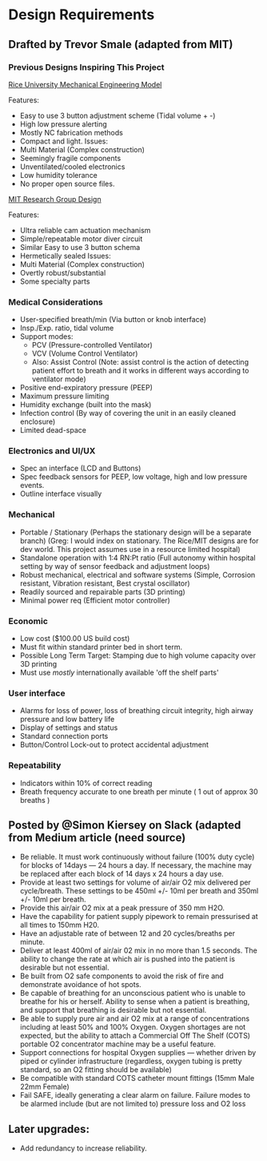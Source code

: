 # Design Requirements

## Drafted by Trevor Smale (adapted from MIT)

### Previous Designs Inspiring This Project

[Rice University Mechanical Engineering Model](http://oedk.rice.edu/Sys/PublicProfile/47585242/1063096)

Features:
- Easy to use 3 button adjustment scheme (Tidal volume + -)
- High low pressure alerting
- Mostly NC fabrication methods
- Compact and light.
Issues:  
- Multi Material (Complex construction)
- Seemingly fragile components
- Unventilated/cooled electronics
- Low humidity tolerance
- No proper open source files.

[MIT Research Group Design](https://web.mit.edu/2.75/projects/DMD_2010_Al_Husseini.pdf)

Features:
- Ultra reliable cam actuation mechanism
- Simple/repeatable motor diver circuit
- Similar Easy to use 3 button schema
- Hermetically sealed
Issues:
- Multi Material (Complex construction)
- Overtly robust/substantial
- Some specialty parts

### Medical Considerations

- User-specified breath/min (Via button or knob interface)
- Insp./Exp. ratio, tidal volume
- Support modes:
    - PCV (Pressure-controlled Ventilator)
    - VCV (Volume Control Ventilator)
    - Also: Assist Control (Note: assist control is the action of detecting patient effort to breath and it works in different ways according to ventilator mode)
- Positive end-expiratory pressure (PEEP)
- Maximum pressure limiting
- Humidity exchange (built into the mask)
- Infection control (By way of covering the unit in an easily cleaned enclosure)
- Limited dead-space

### Electronics and UI/UX
- Spec an interface (LCD and Buttons)
- Spec feedback sensors for PEEP, low voltage, high and low pressure events.
- Outline interface visually

### Mechanical

- Portable / Stationary (Perhaps the stationary design will be a separate branch)
(Greg: I would index on stationary. The Rice/MIT designs are for dev world. This project assumes use in a resource limited hospital)
- Standalone operation with 1:4 RN:Pt ratio (Full autonomy within hospital setting by way of sensor feedback and adjustment loops)
- Robust mechanical, electrical and software systems (Simple, Corrosion resistant, Vibration resistant, Best crystal oscillator)
- Readily sourced and repairable parts (3D printing)
- Minimal power req (Efficient motor controller)

### Economic

- Low cost ($100.00 US build cost)
- Must fit within standard printer bed in short term.
- Possible Long Term Target: Stamping due to high volume capacity over 3D printing
- Must use *mostly* internationally available 'off the shelf parts'

### User interface

- Alarms for loss of power, loss of breathing circuit integrity, high airway pressure and low battery life
- Display of settings and status
- Standard connection ports
- Button/Control Lock-out to protect accidental adjustment

### Repeatability

- Indicators within 10% of correct reading
- Breath frequency accurate to one breath per minute ( 1 out of approx 30 breaths )

## Posted by @Simon Kiersey on Slack (adapted from Medium article (need source)

- Be reliable. It must work continuously without failure (100% duty cycle) for blocks of 14days — 24 hours a day. If necessary, the machine may be replaced after each block of 14 days x 24 hours a day use.
- Provide at least two settings for volume of air/air O2 mix delivered per cycle/breath. These settings to be 450ml +/- 10ml per breath and 350ml +/- 10ml per breath.
- Provide this air/air O2 mix at a peak pressure of 350 mm H2O.
- Have the capability for patient supply pipework to remain pressurised at all times to 150mm H20.
- Have an adjustable rate of between 12 and 20 cycles/breaths per minute.
- Deliver at least 400ml of air/air 02 mix in no more than 1.5 seconds. The ability to change the rate at which air is pushed into the patient is desirable but not essential.
- Be built from O2 safe components to avoid the risk of fire and demonstrate avoidance of hot spots.
- Be capable of breathing for an unconscious patient who is unable to breathe for his or herself. Ability to sense when a patient is breathing, and support that breathing is desirable but not essential.
- Be able to supply pure air and air O2 mix at a range of concentrations including at least 50% and 100% Oxygen. Oxygen shortages are not expected, but the ability to attach a Commercial Off The Shelf (COTS) portable O2 concentrator machine may be a useful feature.
- Support connections for hospital Oxygen supplies — whether driven by piped or cylinder infrastructure (regardless, oxygen tubing is pretty standard, so an O2 fitting should be available)
- Be compatible with standard COTS catheter mount fittings (15mm Male 22mm Female)
- Fail SAFE, ideally generating a clear alarm on failure. Failure modes to be alarmed include (but are not limited to) pressure loss and O2 loss

## Later upgrades:
- Add redundancy to increase reliability.
